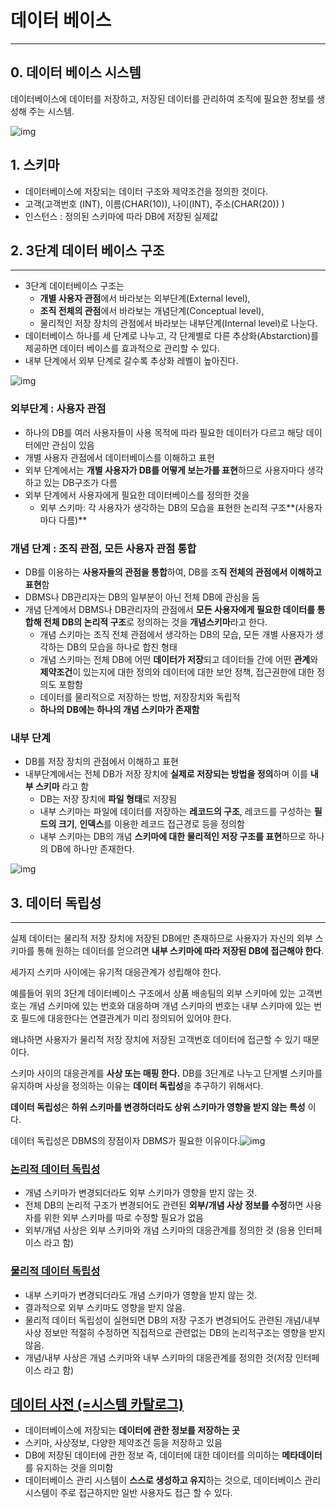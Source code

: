 # 데이터 베이스

---

## 0. 데이터 베이스 시스템

데이터베이스에 데이터를 저장하고, 저장된 데이터를 관리하여 조직에 필요한 정보를 생성해 주는 시스템.

![img](https://blog.kakaocdn.net/dn/qgPaB/btryDPLAc97/cOPY06BBTbUTjnVcVqt5KK/img.png)

## 1. 스키마

- 데이터베이스에 저장되는 데이터 구조와 제약조건을 정의한 것이다.
- 고객(고객번호 (INT), 이름(CHAR(10)), 나이(INT), 주소(CHAR(20)) )
- 인스턴스 : 정의된 스키마에 따라 DB에 저장된 실제값



## 2. 3단계 데이터 베이스 구조

---

- 3단계 데이터베이스 구조는
  - **개별 사용자 관점**에서 바라보는 외부단계(External level),
  - **조직 전체의 관점**에서 바라보는 개념단계(Conceptual level),
  - 물리적인 저장 장치의 관점에서 바라보는 내부단계(Internal level)로 나눈다.
- 데이터베이스 하나를 세 단계로 나누고, 각 단계별로 다른 추상화(Abstarction)를 제공하면 데이터 베이스를 효과적으로 관리할 수 있다.
- 내부 단계에서 외부 단계로 갈수록 추상화 레벨이 높아진다. 

![img](https://blog.kakaocdn.net/dn/tm4ol/btryAYpzBC1/G1VYfCxvQKJ9sQAR2qOgDk/img.png)

### 외부단계 : 사용자 관점

- 하나의 DB를 여러 사용자들이 사용 목적에 따라 필요한 데이터가 다르고 해당 데이터에만 관심이 있음
- 개별 사용자 관점에서 데이터베이스를 이해하고 표현
- 외부 단계에서는 **개별 사용자가 DB를 어떻게 보는가를 표현**하므로 사용자마다 생각하고 있는 DB구조가 다름
- 외부 단계에서 사용자에게 필요한 데이터베이스를 정의한 것을
  - 외부 스키마: 각 사용자가 생각하는 DB의 모습을 표현한 논리적 구조**(사용자마다 다름)**

### 개념 단계 : 조직 관점, 모든 사용자 관점 통합

- DB를 이용하는 **사용자들의 관점을 통합**하여, DB를 조**직 전체의 관점에서 이해하고 표현**함
- DBMS나 DB관리자는 DB의 일부분이 아닌 전체 DB에 관심을 둠
- 개념 단계에서 DBMS나 DB관리자의 관점에서 **모든 사용자에게 필요한 데이터를 통합해 전체 DB의 논리적 구조**로 정의하는 것을 **개념스키마**라고 한다.
  - 개념 스키마는 조직 전체 관점에서 생각하는 DB의 모습, 모든 개별 사용자가 생각하는 DB의 모습을 하나로 합친 형태
  - 개념 스키마는 전체 DB에 어떤 **데이터가 저장**되고 데이터들 간에 어떤 **관계**와 **제약조건**이 있는지에 대한 정의와 데이터에 대한 보안 정책, 접근권한에 대한 정의도 포함함
  - 데이터를 물리적으로 저장하는 방법, 저장장치와 독립적
  - **하나의 DB에는 하나의 개념 스키마가 존재함**

### 내부 단계

- DB를 저장 장치의 관점에서 이해하고 표현
- 내부단계에서는 전체 DB가 저장 장치에 **실제로 저장되는 방법을 정의**하며 이를 **내부 스키마** 라고 함
  - DB는 저장 장치에 **파일 형태**로 저장됨
  - 내부 스키마는 파일에 데이터를 저장하는 **레코드의 구조**, 레코드를 구성하는 **필드의 크기**, **인덱스**를 이용한 레코드 접근경로 등을 정의함
  - 내부 스키마는 DB의 개념 **스키마에 대한 물리적인 저장 구조를 표현**하므로 하나의 DB에 하나만 존재한다.

![img](https://blog.kakaocdn.net/dn/qDzR7/btryFn11xVj/UOE8aicMLre5emVFo8iHa1/img.png)

## 3. 데이터 독립성

---

실제 데이터는 물리적 저장 장치에 저장된 DB에만 존재하므로 사용자가 자신의 외부 스키마를 통해 원하는 데이터를 얻으려면 **내부 스키마에 따라 저장된 DB에 접근해야 한다**.

세가지 스키마 사이에는 유기적 대응관계가 성립해야 한다.

 예를들어 위의 3단계 데이터베이스 구조에서 상품 배송팀의 외부 스키마에 있는 고객번호는 개념 스키마에 있는 번호와 대응하며 개념 스키마의 번호는 내부 스키마에 있는 번호 필드에 대응한다는 연결관계가 미리 정의되어 있어야 한다.

왜냐하면 사용자가 물리적 저장 장치에 저장된 고객번호 데이터에 접근할 수 있기 때문이다.



스키마 사이의 대응관계를 **사상 또는 매핑 한다.**
DB를 3단계로 나누고 단게별 스키마를 유지하며 사상을 정의하는 이유는 **데이터 독립성**을 추구하기 위해서다.

**데이터 독립성**은 **하위 스키마를 변경하더라도 상위 스키마가 영향을 받지 않는 특성** 이다.

데이터 독립성은 DBMS의 장점이자 DBMS가 필요한 이유이다.![img](https://blog.kakaocdn.net/dn/F9Xzo/btryDPTtppQ/g1ICqh7uDiOZPtQBrQ6zWK/img.png)

### [논리적 데이터 독립성](https://whitehairhan.tistory.com/250#%EB%--%BC%EB%A-%AC%EC%A-%--%--%EB%-D%B-%EC%-D%B-%ED%--%B-%--%EB%-F%--%EB%A-%BD%EC%--%B-)

- 개념 스키마가 변경되더라도 외부 스키마가 영향을 받지 않는 것.
- 전체 DB의 논리적 구조가 변경되어도 관련된 **외부/개념 사상 정보를 수정**하면 사용자를 위한 외부 스키마를 따로 수정할 필요가 없음
- 외부/개념 사상은 외부 스키마와 개념 스키마의 대응관계를 정의한 것 (응용 인터페이스 라고 함)

### [물리적 데이터 독립성](https://whitehairhan.tistory.com/250#%EB%AC%BC%EB%A-%AC%EC%A-%--%--%EB%-D%B-%EC%-D%B-%ED%--%B-%--%EB%-F%--%EB%A-%BD%EC%--%B-)

- 내부 스키마가 변경되더라도 개념 스키마가 영향을 받지 않는 것.
- 결과적으로 외부 스키마도 영향을 받지 않음.
- 물리적 데이터 독립성이 실현되면 DB의 저장 구조가 변경되어도 관련된 개념/내부 사상 정보만 적절히 수정하면 직접적으로 관련없는 DB의 논리적구조는 영향을 받지 않음.
- 개념/내부 사상은 개념 스키마와 내부 스키마의 대응관계를 정의한 것(저장 인터페이스 라고 함)

 

## [데이터 사전 (=시스템 카탈로그)](https://whitehairhan.tistory.com/250#%EB%-D%B-%EC%-D%B-%ED%--%B-%--%EC%--%AC%EC%A-%--%---%-D%EC%-B%-C%EC%-A%A-%ED%--%-C%--%EC%B-%B-%ED%--%--%EB%A-%-C%EA%B-%B--)

- 데이터베이스에 저장되는 **데이터에 관한 정보를 저장하는 곳**
- 스키마, 사상정보, 다양한 제약조건 등을 저장하고 있음
- DB에 저장된 데이터에 관한 정보 즉, 데이터에 대한 데이터를 의미하는 **메타데이터** 를 유지하는 것을 의미함
- 데이터베이스 관리 시스템이 **스스로 생성하고 유지**하는 것으로, 데이터베이스 관리시스템이 주로 접근하지만 일반 사용자도 접근 할 수 있다.